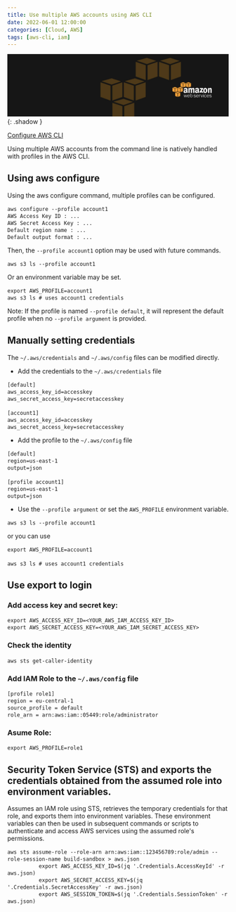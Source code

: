 ```yaml
---
title: Use multiple AWS accounts using AWS CLI
date: 2022-06-01 12:00:00
categories: [Cloud, AWS]
tags: [aws-cli, iam]
---
```

![](https://github.com/senad-d/senad-d.github.io/blob/main/_media/images/backgroun.png?raw=true){: .shadow }

[Configure AWS CLI](https://docs.aws.amazon.com/cli/latest/userguide/cli-chap-configure.html)

Using multiple AWS accounts from the command line is natively handled with profiles in the AWS CLI.

## Using aws configure
Using the aws configure command, multiple profiles can be configured.
```shell
aws configure --profile account1
AWS Access Key ID : ...
AWS Secret Access Key : ...
Default region name : ...
Default output format : ...
```

Then, the `--profile account1` option may be used with future commands.
```shell
aws s3 ls --profile account1
```

Or an environment variable may be set.
```shell
export AWS_PROFILE=account1
aws s3 ls # uses account1 credentials
```
Note: If the profile is named `--profile default`, it will represent the default profile when no `--profile argument` is provided.

## Manually setting credentials
The `~/.aws/credentials` and `~/.aws/config` files can be modified directly.

- Add the credentials to the `~/.aws/credentials` file

```shell
[default]
aws_access_key_id=accesskey
aws_secret_access_key=secretaccesskey

[account1]
aws_access_key_id=accesskey
aws_secret_access_key=secretaccesskey
```

- Add the profile to the `~/.aws/config` file

```shell
[default]
region=us-east-1
output=json

[profile account1]
region=us-east-1
output=json
```

- Use the `--profile argument` or set the `AWS_PROFILE` environment variable.

```shell
aws s3 ls --profile account1
```

or you can use

```shell
export AWS_PROFILE=account1

aws s3 ls # uses account1 credentials
```

## Use export to login

### Add access key and secret key:
```shell
export AWS_ACCESS_KEY_ID=<YOUR_AWS_IAM_ACCESS_KEY_ID>  
export AWS_SECRET_ACCESS_KEY=<YOUR_AWS_IAM_SECRET_ACCESS_KEY>
```

### Check the identity
```shell
aws sts get-caller-identity
```

### Add IAM Role to the `~/.aws/config` file
```shell
[profile role1]
region = eu-central-1
source_profile = default
role_arn = arn:aws:iam::05449:role/administrator
```
### Asume Role:
```shell
export AWS_PROFILE=role1
```
## Security Token Service (STS) and exports the credentials obtained from the assumed role into environment variables.
Assumes an IAM role using STS, retrieves the temporary credentials for that role, and exports them into environment variables. These environment variables can then be used in subsequent commands or scripts to authenticate and access AWS services using the assumed role's permissions.
```shell
aws sts assume-role --role-arn arn:aws:iam::123456789:role/admin --role-session-name build-sandbox > aws.json
          export AWS_ACCESS_KEY_ID=$(jq '.Credentials.AccessKeyId' -r aws.json)
          export AWS_SECRET_ACCESS_KEY=$(jq '.Credentials.SecretAccessKey' -r aws.json)
          export AWS_SESSION_TOKEN=$(jq '.Credentials.SessionToken' -r aws.json)
```